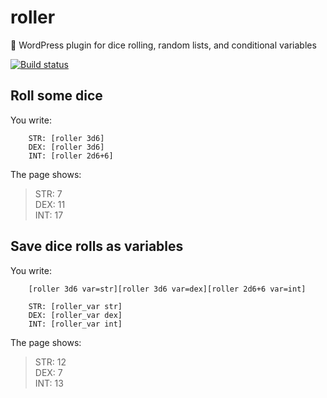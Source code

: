 # roller
🎲 WordPress plugin for dice rolling, random lists, and conditional variables

[![Build status](https://api.travis-ci.org/scotchfield/roller.svg?branch=master)](https://travis-ci.org/scotchfield/roller)

## Roll some dice

You write:

		STR: [roller 3d6]
		DEX: [roller 3d6]
		INT: [roller 2d6+6]

The page shows:

> STR: 7  
> DEX: 11  
> INT: 17

## Save dice rolls as variables

You write:

		[roller 3d6 var=str][roller 3d6 var=dex][roller 2d6+6 var=int]

		STR: [roller_var str]
		DEX: [roller_var dex]
		INT: [roller_var int]

The page shows:

> STR: 12  
> DEX: 7  
> INT: 13
